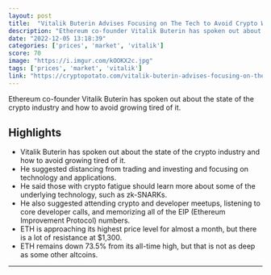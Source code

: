 ```yaml
---
layout: post
title:  "Vitalik Buterin Advises Focusing on The Tech to Avoid Crypto Weariness"
description: "Ethereum co-founder Vitalik Buterin has spoken out about the state of the crypto industry and how to avoid growing tired of it."
date: "2022-12-05 13:18:39"
categories: ['prices', 'market', 'vitalik']
score: 70
image: "https://i.imgur.com/kOOKX2c.jpg"
tags: ['prices', 'market', 'vitalik']
link: "https://cryptopotato.com/vitalik-buterin-advises-focusing-on-the-tech-to-avoid-crypto-weariness/"
---
```


Ethereum co-founder Vitalik Buterin has spoken out about the state of the crypto industry and how to avoid growing tired of it.

## Highlights

- Vitalik Buterin has spoken out about the state of the crypto industry and how to avoid growing tired of it.
- He suggested distancing from trading and investing and focusing on technology and applications.
- He said those with crypto fatigue should learn more about some of the underlying technology, such as zk-SNARKs.
- He also suggested attending crypto and developer meetups, listening to core developer calls, and memorizing all of the EIP (Ethereum Improvement Protocol) numbers.
- ETH is approaching its highest price level for almost a month, but there is a lot of resistance at $1,300.
- ETH remains down 73.5% from its all-time high, but that is not as deep as some other altcoins.

---
